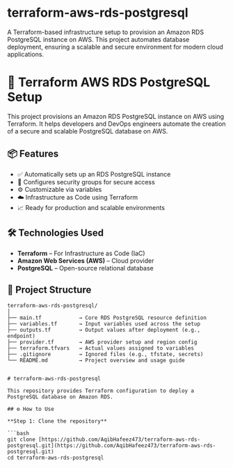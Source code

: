 # terraform-aws-rds-postgresql
A Terraform-based infrastructure setup to provision an Amazon RDS PostgreSQL instance on AWS. This project automates database deployment, ensuring a scalable and secure environment for modern cloud applications.


# 🚀 Terraform AWS RDS PostgreSQL Setup

This project provisions an Amazon RDS PostgreSQL instance on AWS using Terraform. It helps developers and DevOps engineers automate the creation of a secure and scalable PostgreSQL database on AWS.

## 📦 Features
- ✅ Automatically sets up an RDS PostgreSQL instance
- 🔐 Configures security groups for secure access
- ⚙️ Customizable via variables
- ☁️ Infrastructure as Code using Terraform
- 📈 Ready for production and scalable environments

## 🛠️ Technologies Used
- **Terraform** – For Infrastructure as Code (IaC)
- **Amazon Web Services (AWS)** – Cloud provider
- **PostgreSQL** – Open-source relational database

## 📂 Project Structure
```plaintext
terraform-aws-rds-postgresql/
│
├── main.tf            → Core RDS PostgreSQL resource definition
├── variables.tf       → Input variables used across the setup
├── outputs.tf         → Output values after deployment (e.g., endpoint)
├── provider.tf        → AWS provider setup and region config
├── terraform.tfvars   → Actual values assigned to variables
├── .gitignore         → Ignored files (e.g., tfstate, secrets)
└── README.md          → Project overview and usage guide


# terraform-aws-rds-postgresql

This repository provides Terraform configuration to deploy a PostgreSQL database on Amazon RDS.

## ⚙️ How to Use

**Step 1: Clone the repository**

```bash
git clone [https://github.com/AqibHafeez473/terraform-aws-rds-postgresql.git](https://github.com/AqibHafeez473/terraform-aws-rds-postgresql.git)
cd terraform-aws-rds-postgresql



